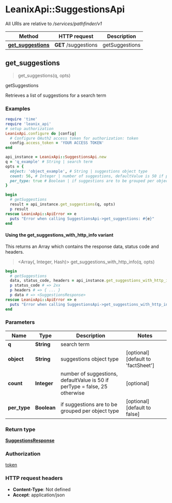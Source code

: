 # LeanixApi::SuggestionsApi

All URIs are relative to */services/pathfinder/v1*

| Method | HTTP request | Description |
| ------ | ------------ | ----------- |
| [**get_suggestions**](SuggestionsApi.md#get_suggestions) | **GET** /suggestions | getSuggestions |


## get_suggestions

> <SuggestionsResponse> get_suggestions(q, opts)

getSuggestions

Retrieves a list of suggestions for a search term

### Examples

```ruby
require 'time'
require 'leanix_api'
# setup authorization
LeanixApi.configure do |config|
  # Configure OAuth2 access token for authorization: token
  config.access_token = 'YOUR ACCESS TOKEN'
end

api_instance = LeanixApi::SuggestionsApi.new
q = 'q_example' # String | search term
opts = {
  object: 'object_example', # String | suggestions object type
  count: 56, # Integer | number of suggestions, defaultValue is 50 if perType = false, 25 otherwise
  per_type: true # Boolean | if suggestions are to be grouped per object type
}

begin
  # getSuggestions
  result = api_instance.get_suggestions(q, opts)
  p result
rescue LeanixApi::ApiError => e
  puts "Error when calling SuggestionsApi->get_suggestions: #{e}"
end
```

#### Using the get_suggestions_with_http_info variant

This returns an Array which contains the response data, status code and headers.

> <Array(<SuggestionsResponse>, Integer, Hash)> get_suggestions_with_http_info(q, opts)

```ruby
begin
  # getSuggestions
  data, status_code, headers = api_instance.get_suggestions_with_http_info(q, opts)
  p status_code # => 2xx
  p headers # => { ... }
  p data # => <SuggestionsResponse>
rescue LeanixApi::ApiError => e
  puts "Error when calling SuggestionsApi->get_suggestions_with_http_info: #{e}"
end
```

### Parameters

| Name | Type | Description | Notes |
| ---- | ---- | ----------- | ----- |
| **q** | **String** | search term |  |
| **object** | **String** | suggestions object type | [optional][default to &#39;factSheet&#39;] |
| **count** | **Integer** | number of suggestions, defaultValue is 50 if perType &#x3D; false, 25 otherwise | [optional] |
| **per_type** | **Boolean** | if suggestions are to be grouped per object type | [optional][default to false] |

### Return type

[**SuggestionsResponse**](SuggestionsResponse.md)

### Authorization

[token](../README.md#token)

### HTTP request headers

- **Content-Type**: Not defined
- **Accept**: application/json

